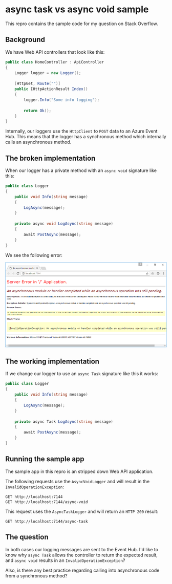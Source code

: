 # async task vs async void sample

This repro contains the sample code for my question on Stack Overflow.

## Background

We have Web API controllers that look like this:

```c#
public class HomeController : ApiController
{
    Logger logger = new Logger();

    [HttpGet, Route("")]
    public IHttpActionResult Index()
    {
        logger.Info("Some info logging");

        return Ok();
    }
}
```

Internally, our loggers use the `HttpClient` to `POST` data to an Azure Event Hub.  This means that the logger has a synchronous method which internally calls an asynchronous method.

## The broken implementation

When our logger has a private method with an `async void` signature like this:

```c#
public class Logger
{
    public void Info(string message)
    {
        LogAsync(message);
    }

    private async void LogAsync(string message)
    {
        await PostAsync(message);
    }
}
```

We see the following error:

![Yellow screen of death](images/yellow-screen-of-death.png)

## The working implementation

If we change our logger to use an `async Task` signature like this it works:

```c#
public class Logger
{
    public void Info(string message)
    {
        LogAsync(message);
    }

    private async Task LogAsync(string message)
    {
        await PostAsync(message);
    }
}
```

## Running the sample app

The sample app in this repro is an stripped down Web API application.

The following requests use the `AsyncVoidLogger` and will result in the `InvalidOperationException`:

```
GET http://localhost:7144
GET http://localhost:7144/async-void
```

This request uses the `AsyncTaskLogger` and will return an `HTTP 200` result:

```
GET http://localhost:7144/async-task
```

## The question

In both cases our logging messages are sent to the Event Hub.   I'd like to know why `async Task` allows the controller to return the expected result, and `async void` results in an `InvalidOperationException`?

Also, is there any best practice regarding calling into asynchronous code from a synchronous method?
